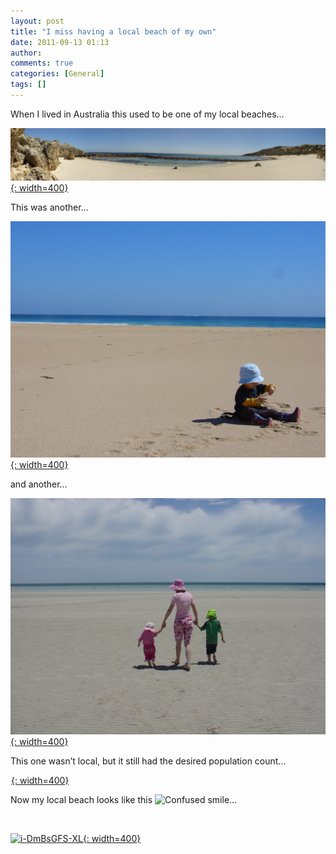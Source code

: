 ```yaml
---
layout: post
title: "I miss having a local beach of my own"
date: 2011-09-13 01:13
author: 
comments: true
categories: [General]
tags: []
---
```



When I lived in Australia this used to be one of my local beaches…
  

<a href="/images/DSC09252%20Stitch%20Wide.jpg">![DSC09252 Stitch Wide](/images/DSC09252%20Stitch%20Wide.jpg "DSC09252 Stitch Wide"){: width=400}</a>
  

This was another…
  

<a href="/images/DSC01812.jpg">![DSC01812](/images/DSC01812.jpg "DSC01812"){: width=400}</a>&#160;
  

and another…
  

<a href="/images/DSC07844.jpg">![DSC07844](/images/DSC07844.jpg "DSC07844"){: width=400}</a>
  

This one wasn’t local, but it still had the desired population count…
  

<a href="/images/DSC07596-601%20Stitch.jpg">![DSC07596-601 Stitch](/images/DSC07596-601%20Stitch.jpg "DSC07596-601 Stitch"){: width=400}</a>
  

Now my local beach looks like this ![Confused smile](/images/wlEmoticon-confusedsmile_2.png)…
  

&#160;
  

<a href="/images/i-DmBsGFS-XL_2.jpg">![i-DmBsGFS-XL](/images/i-DmBsGFS-XL_thumb.jpg "i-DmBsGFS-XL"){: width=400}</a>


